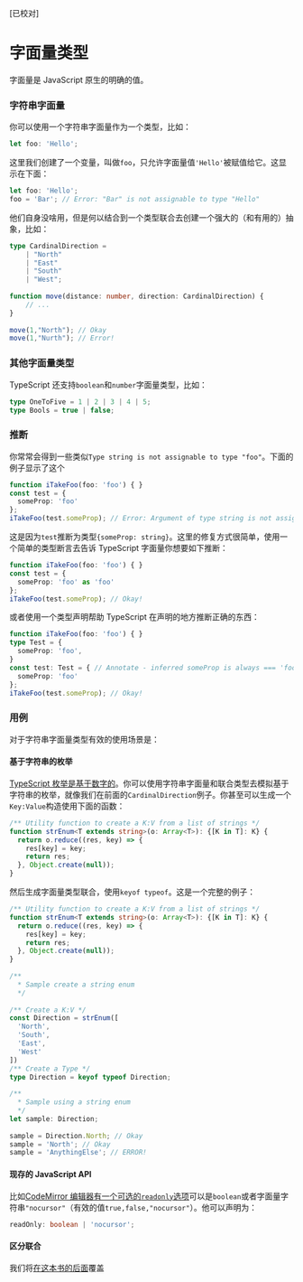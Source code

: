 [已校对]
# 字面量类型

字面量是 JavaScript 原生的明确的值。

### 字符串字面量

你可以使用一个字符串字面量作为一个类型，比如：
```ts
let foo: 'Hello';

```
这里我们创建了一个变量，叫做`foo`，只允许字面量值`'Hello'`被赋值给它。这显示在下面：
```ts
let foo: 'Hello';
foo = 'Bar'; // Error: "Bar" is not assignable to type "Hello"
```
他们自身没啥用，但是何以结合到一个类型联合去创建一个强大的（和有用的）抽象，比如：
```ts
type CardinalDirection =
    | "North"
    | "East"
    | "South"
    | "West";
​
function move(distance: number, direction: CardinalDirection) {
    // ...
}
​
move(1,"North"); // Okay
move(1,"Nurth"); // Error!
```

### 其他字面量类型

TypeScript 还支持`boolean`和`number`字面量类型，比如：
```ts
type OneToFive = 1 | 2 | 3 | 4 | 5;
type Bools = true | false;
```

### 推断
你常常会得到一些类似`Type string is not assignable to type "foo"`。下面的例子显示了这个
```ts
function iTakeFoo(foo: 'foo') { }
const test = {
  someProp: 'foo'
};
iTakeFoo(test.someProp); // Error: Argument of type string is not assignable to parameter of type 'foo'
```

这是因为`test`推断为类型`{someProp: string}`。这里的修复方式很简单，使用一个简单的类型断言去告诉 TypeScript 字面量你想要如下推断：
```ts
function iTakeFoo(foo: 'foo') { }
const test = {
  someProp: 'foo' as 'foo'
};
iTakeFoo(test.someProp); // Okay!
```
或者使用一个类型声明帮助 TypeScript 在声明的地方推断正确的东西：
```ts
function iTakeFoo(foo: 'foo') { }
type Test = {
  someProp: 'foo',
}
const test: Test = { // Annotate - inferred someProp is always === 'foo'
  someProp: 'foo' 
}; 
iTakeFoo(test.someProp); // Okay!
```


### 用例

对于字符串字面量类型有效的使用场景是：

#### 基于字符串的枚举

[TypeScript 枚举是基于数字的](https://basarat.gitbook.io/typescript/type-system/enums)。你可以使用字符串字面量和联合类型去模拟基于字符串的枚举，就像我们在前面的`CardinalDirection`例子。你甚至可以生成一个`Key:Value`构造使用下面的函数：
```ts
/** Utility function to create a K:V from a list of strings */
function strEnum<T extends string>(o: Array<T>): {[K in T]: K} {
  return o.reduce((res, key) => {
    res[key] = key;
    return res;
  }, Object.create(null));
}
```

然后生成字面量类型联合，使用`keyof typeof`。这是一个完整的例子：
```ts
/** Utility function to create a K:V from a list of strings */
function strEnum<T extends string>(o: Array<T>): {[K in T]: K} {
  return o.reduce((res, key) => {
    res[key] = key;
    return res;
  }, Object.create(null));
}
​
/**
  * Sample create a string enum
  */
​
/** Create a K:V */
const Direction = strEnum([
  'North',
  'South',
  'East',
  'West'
])
/** Create a Type */
type Direction = keyof typeof Direction;
​
/** 
  * Sample using a string enum
  */
let sample: Direction;
​
sample = Direction.North; // Okay
sample = 'North'; // Okay
sample = 'AnythingElse'; // ERROR!
```

#### 现存的 JavaScript API

比如[CodeMirror 编辑器有一个可选的`readonly`选项](https://codemirror.net/doc/manual.html#option_readOnly)可以是`boolean`或者字面量字符串`"nocursor"`（有效的值`true,false,"nocursor"`）。他可以声明为：
```ts
readOnly: boolean | 'nocursor';

```

#### 区分联合
我们将[在这本书的后面](https://basarat.gitbook.io/typescript/type-system/discriminated-unions)覆盖